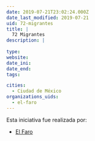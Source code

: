 ```yaml
---
date: 2019-07-21T23:02:24.000Z
date_last_modified: 2019-07-21
uid: 72-migrantes
title: |
  72 Migrantes
description: |
  
type: 
website: 
date_ini: 
date_end: 
tags:

cities: 
  - Ciudad de México
organizations_uids:
  - el-faro
---
```


Esta iniciativa fue realizada por:

- [El Faro](/organizaciones/el-faro)
